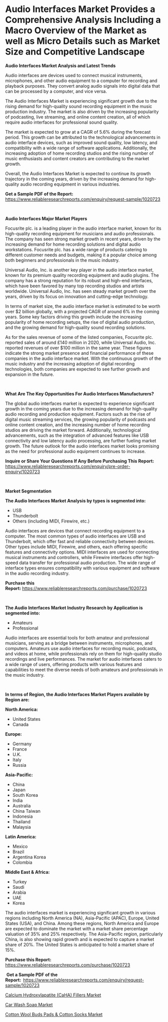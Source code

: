 <p><h1>Audio Interfaces Market Provides a Comprehensive Analysis Including a Macro Overview of the Market as well as Micro Details such as Market Size and Competitive Landscape</h1></p><p><strong>Audio Interfaces Market Analysis and Latest Trends</strong></p>
<p><p>Audio interfaces are devices used to connect musical instruments, microphones, and other audio equipment to a computer for recording and playback purposes. They convert analog audio signals into digital data that can be processed by a computer, and vice versa.</p><p>The Audio Interfaces Market is experiencing significant growth due to the rising demand for high-quality sound recording equipment in the music production industry. The market is also driven by the increasing popularity of podcasting, live streaming, and online content creation, all of which require audio interfaces for professional sound quality.</p><p>The market is expected to grow at a CAGR of 5.6% during the forecast period. This growth can be attributed to the technological advancements in audio interface devices, such as improved sound quality, low latency, and compatibility with a wide range of software applications. Additionally, the increasing adoption of home recording studios and the rising number of music enthusiasts and content creators are contributing to the market growth.</p><p>Overall, the Audio Interfaces Market is expected to continue its growth trajectory in the coming years, driven by the increasing demand for high-quality audio recording equipment in various industries.</p></p>
<p><strong>Get a Sample PDF of the Report:&nbsp;</strong> <a href="https://www.reliableresearchreports.com/enquiry/request-sample/1020723">https://www.reliableresearchreports.com/enquiry/request-sample/1020723</a></p>
<p>&nbsp;</p>
<p><strong>Audio Interfaces Major Market Players</strong></p>
<p><p>Focusrite plc. is a leading player in the audio interface market, known for its high-quality recording equipment for musicians and audio professionals. The company has seen strong market growth in recent years, driven by the increasing demand for home recording solutions and digital audio workstations. Focusrite plc. has a wide range of products catering to different customer needs and budgets, making it a popular choice among both beginners and professionals in the music industry.</p><p>Universal Audio, Inc. is another key player in the audio interface market, known for its premium quality recording equipment and audio plugins. The company has a strong reputation for its robust and high-end interfaces, which have been favored by many top recording studios and artists worldwide. Universal Audio, Inc. has seen steady market growth over the years, driven by its focus on innovation and cutting-edge technology.</p><p>In terms of market size, the audio interface market is estimated to be worth over $2 billion globally, with a projected CAGR of around 6% in the coming years. Some key factors driving this growth include the increasing popularity of home recording setups, the rise of digital audio production, and the growing demand for high-quality sound recording solutions.</p><p>As for the sales revenue of some of the listed companies, Focusrite plc. reported sales of around £140 million in 2020, while Universal Audio, Inc. reported revenues of over $100 million in the same year. These figures indicate the strong market presence and financial performance of these companies in the audio interface market. With the continuous growth of the music industry and the increasing adoption of digital recording technologies, both companies are expected to see further growth and expansion in the future.</p></p>
<p>&nbsp;</p>
<p><strong>What Are The Key Opportunities For Audio Interfaces Manufacturers?</strong></p>
<p><p>The global audio interfaces market is expected to experience significant growth in the coming years due to the increasing demand for high-quality audio recording and production equipment. Factors such as the rise of digital music streaming services, the growing popularity of podcasts and online content creation, and the increasing number of home recording studios are driving the market forward. Additionally, technological advancements, such as the integration of advanced features like USB connectivity and low latency audio processing, are further fueling market growth. The future outlook for the audio interfaces market looks promising as the need for professional audio equipment continues to increase.</p></p>
<p><strong>Inquire or Share Your Questions If Any Before Purchasing This Report:</strong> <a href="https://www.reliableresearchreports.com/enquiry/pre-order-enquiry/1020723">https://www.reliableresearchreports.com/enquiry/pre-order-enquiry/1020723</a></p>
<p>&nbsp;</p>
<p><strong>Market Segmentation</strong></p>
<p><strong>The Audio Interfaces Market Analysis by types is segmented into:</strong></p>
<p><ul><li>USB</li><li>Thunderbolt</li><li>Others (including MIDI, Firewire, etc.)</li></ul></p>
<p><p>Audio interfaces are devices that connect recording equipment to a computer. The most common types of audio interfaces are USB and Thunderbolt, which offer fast and reliable connectivity between devices. Other types include MIDI, Firewire, and others, each offering specific features and connectivity options. MIDI interfaces are used for connecting musical instruments and controllers, while Firewire interfaces offer high-speed data transfer for professional audio production. The wide range of interface types ensures compatibility with various equipment and software in the audio recording industry.</p></p>
<p><strong>Purchase this Report:&nbsp;</strong><a href="https://www.reliableresearchreports.com/purchase/1020723">https://www.reliableresearchreports.com/purchase/1020723</a></p>
<p>&nbsp;</p>
<p><strong>The Audio Interfaces Market Industry Research by Application is segmented into:</strong></p>
<p><ul><li>Amateurs</li><li>Professional</li></ul></p>
<p><p>Audio interfaces are essential tools for both amateur and professional musicians, serving as a bridge between instruments, microphones, and computers. Amateurs use audio interfaces for recording music, podcasts, and videos at home, while professionals rely on them for high-quality studio recordings and live performances. The market for audio interfaces caters to a wide range of users, offering products with various features and capabilities to meet the diverse needs of both amateurs and professionals in the music industry.</p></p>
<p>&nbsp;</p>
<p><strong>In terms of Region, the Audio Interfaces Market Players available by Region are:</strong></p>
<p>
    <p> <strong> North America: </strong>
        <ul>
            <li>United States</li>
            <li>Canada</li>
        </ul>
        </p> 
    <p> <strong> Europe: </strong>
        <ul>
            <li>Germany</li>
            <li>France</li>
            <li>U.K.</li>
            <li>Italy</li>
            <li>Russia</li>
        </ul>
        </p> 
    <p> <strong> Asia-Pacific: </strong>
        <ul>
            <li>China</li>
            <li>Japan</li>
            <li>South Korea</li>
            <li>India</li>
            <li>Australia</li>
            <li>China Taiwan</li>
            <li>Indonesia</li>
            <li>Thailand</li>
            <li>Malaysia</li>
        </ul>
        </p> 
    <p> <strong> Latin America: </strong>
        <ul>
            <li>Mexico</li>
            <li>Brazil</li>
            <li>Argentina Korea</li>
            <li>Colombia</li>
        </ul>
        </p> 
    <p> <strong> Middle East & Africa: </strong>
        <ul>
            <li>Turkey</li>
            <li>Saudi</li>
            <li>Arabia</li>
            <li>UAE</li>
            <li>Korea</li>
        </ul>
    </p>
    </p>
<p><p>The audio interfaces market is experiencing significant growth in various regions including North America (NA), Asia-Pacific (APAC), Europe, United States (USA), and China. Among these regions, North America and Europe are expected to dominate the market with a market share percentage valuation of 35% and 25% respectively. The Asia-Pacific region, particularly China, is also showing rapid growth and is expected to capture a market share of 20%. The United States is anticipated to hold a market share of 15%.</p></p>
<p><strong>Purchase this Report: </strong><a href="https://www.reliableresearchreports.com/purchase/1020723">https://www.reliableresearchreports.com/purchase/1020723</a></p>
<p>&nbsp;<strong>Get a Sample PDF of the Report:&nbsp;&nbsp;</strong><a href="https://www.reliableresearchreports.com/enquiry/request-sample/1020723">https://www.reliableresearchreports.com/enquiry/request-sample/1020723</a></p>
<p><strong></strong></p>
<p><p><a href="https://www.linkedin.com/pulse/calcium-hydroxylapatite-caha-fillers-market-research-report-qpsdc?trackingId=dCcljAerJ9694kQz0fYJFw%3D%3D">Calcium Hydroxylapatite (CaHA) Fillers Market</a></p><p><a href="https://www.linkedin.com/pulse/car-wash-soap-market-research-report-unlocks-analysis-financial-cmtac?trackingId=Ee15M3PPCC9hf%2FZ%2FwuLVDg%3D%3D">Car Wash Soap Market</a></p><p><a href="https://www.linkedin.com/pulse/cotton-wool-buds-pads-amp-socks-market-analysis-examines-its-scope-obejc?trackingId=9DxLNLJ3SGAjbHyvu%2Bckzw%3D%3D">Cotton Wool Buds Pads & Cotton Socks Market</a></p></p>